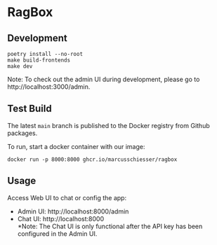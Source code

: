 # RagBox

## Development

```shell
poetry install --no-root
make build-frontends
make dev
```

Note: To check out the admin UI during development, please go to http://localhost:3000/admin.

## Test Build

The latest `main` branch is published to the Docker registry from Github packages.

To run, start a docker container with our image:

```shell
docker run -p 8000:8000 ghcr.io/marcusschiesser/ragbox
```

## Usage

Access Web UI to chat or config the app:

- Admin UI: http://localhost:8000/admin
- Chat UI: http://localhost:8000  
  \*Note: The Chat UI is only functional after the API key has been configured in the Admin UI.
